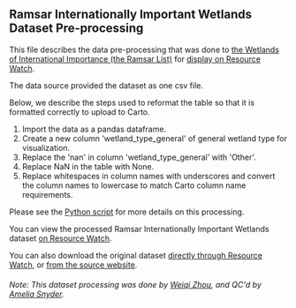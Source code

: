 ## Ramsar Internationally Important Wetlands Dataset Pre-processing
This file describes the data pre-processing that was done to [the Wetlands of International Importance (the Ramsar List)](http://www.ramsar.org/about/wetlands-of-international-importance-ramsar-sites) for [display on Resource Watch](https://resourcewatch.org/data/explore/2ac1f43c-30bc-4ed9-846c-8443ce4987a9).

The data source provided the dataset as one csv file. 

Below, we describe the steps used to reformat the table so that it is formatted correctly to upload to Carto.

1. Import the data as a pandas dataframe.
2. Create a new column 'wetland_type_general' of general wetland type for visualization.
3. Replace the 'nan' in column 'wetland_type_general' with 'Other'.
4. Replace NaN in the table with None.
5. Replace whitespaces in column names with underscores and convert the column names to lowercase to match Carto column name requirements.

Please see the [Python script](https://github.com/resource-watch/data-pre-processing/blob/master/for_014_rw1_internationally_important_wetlands/for_014_rw1_internationally_important_wetlands_processing.py) for more details on this processing.

You can view the processed Ramsar Internationally Important Wetlands dataset [on Resource Watch](https://resourcewatch.org/data/explore/2ac1f43c-30bc-4ed9-846c-8443ce4987a9).

You can also download the original dataset [directly through Resource Watch](https://wri-public-data.s3.amazonaws.com/resourcewatch/for_014_rw1_internationally_important_wetlands.zip), or [from the source website](https://rsis.ramsar.org/?pagetab=3).

###### Note: This dataset processing was done by [Weiqi Zhou](https://www.wri.org/profile/weiqi-zhou), and QC'd by [Amelia Snyder](https://www.wri.org/profile/amelia-snyder).
